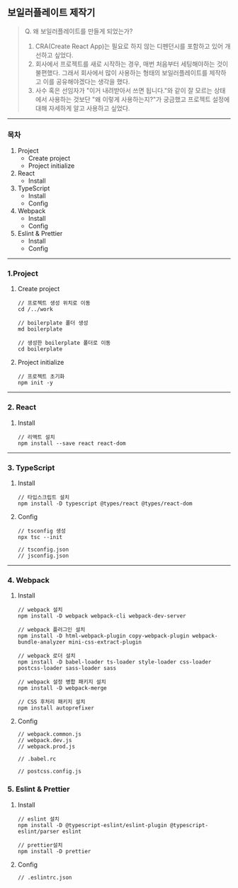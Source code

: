 ## 보일러플레이트 제작기

> Q. 왜 보일러플레이트를 만들게 되었는가?<br>
> 1. CRA(Create React App)는 필요로 하지 않는 디펜던시를 포함하고 있어 개선하고 싶었다.
> 1. 회사에서 프로젝트를 새로 시작하는 경우, 매번 처음부터 세팅해야하는 것이 불편했다. 그래서 회사에서 많이 사용하는 형태의 보일러플레이트를 제작하고 이를 공유해야겠다는 생각을 했다.
> 1. 사수 혹은 선임자가 "이거 내려받아서 쓰면 됩니다."와 같이 잘 모르는 상태에서 사용하는 것보단 "왜 이렇게 사용하는지?"가 궁금했고 프로젝트 설정에 대해 자세하게 알고 사용하고 싶었다.

---

### 목차

1. Project
    - Create project
    - Project initialize
1. React
    - Install
1. TypeScript
    - Install
    - Config
1. Webpack
    - Install
    - Config
1. Eslint & Prettier
    - Install
    - Config

---

### 1.Project

1. Create project
    ```
    // 프로젝트 생성 위치로 이동
    cd /../work

    // boilerplate 폴더 생성
    md boilerplate
    
    // 생성한 boilerplate 폴더로 이동
    cd boilerplate
    ```

1. Project initialize
    ```
    // 프로젝트 초기화
    npm init -y
    ```

---

### 2. React

1. Install
    ```
    // 리액트 설치
    npm install --save react react-dom
    ```

---

### 3. TypeScript

1. Install

    ```
    // 타입스크립트 설치
    npm install -D typescript @types/react @types/react-dom
    ```

1. Config

    ```
    // tsconfig 생성
    npx tsc --init 
    ```

    ```
    // tsconfig.json
    // jsconfig.json
    ```

---

### 4. Webpack

1. Install
    ```
    // webpack 설치
    npm install -D webpack webpack-cli webpack-dev-server

    // webpack 플러그인 설치
    npm install -D html-webpack-plugin copy-webpack-plugin webpack-bundle-analyzer mini-css-extract-plugin

    // webpack 로더 설치
    npm install -D babel-loader ts-loader style-loader css-loader postcss-loader sass-loader sass

    // webpack 설정 병합 패키지 설치
    npm install -D webpack-merge

    // CSS 후처리 패키지 설치
    npm install autoprefixer
    ```

1. Config
    ```
    // webpack.common.js
    // webpack.dev.js
    // webpack.prod.js

    // .babel.rc
    ```

    ```
    // postcss.config.js
    ```

### 5. Eslint & Prettier
1. Install
    ```
    // eslint 설치
    npm install -D @typescript-eslint/eslint-plugin @typescript-eslint/parser eslint
    
    // prettier설치
    npm install -D prettier
    ```

1. Config
    ```
    // .eslintrc.json
    ```